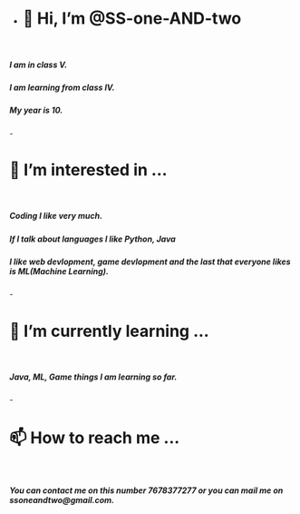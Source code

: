 - <h1>👋 Hi, I’m @SS-one-AND-two </h1> <br>
<h5>I am in class V. </h5>
<h5>I am learning from class IV. </h5>
<h5>My year is 10. </h5>
- <h1>👀 I’m interested in ... </h1> <br>
<h5>Coding I like very much. </h5>
<h5>If I talk about languages I like Python, Java</h5>
<h5>I like web devlopment, game devlopment and the last that everyone likes is ML(Machine Learning).</h5>
- <h1>🌱 I’m currently learning ... </h1> <br>
<h5>Java, ML, Game things I am learning so far.</h5>
- <h1>📫 How to reach me ... </h1> <br>
<h5>You can contact me on this number 7678377277 or you can mail me on ssoneandtwo@gmail.com. </h5>

<!---
SS-one-AND-two/SS-one-AND-two is a ✨ special ✨ repository because its `README.md` (this file) appears on your GitHub profile.
You can click the Preview link to take a look at your changes.
--->
